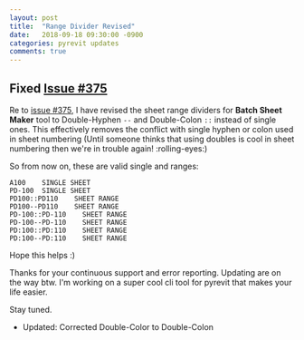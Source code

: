 ```yaml
---
layout: post
title:  "Range Divider Revised"
date:   2018-09-18 09:30:00 -0900
categories: pyrevit updates
comments: true
---
```


## Fixed [Issue #375](https://github.com/eirannejad/pyRevit/issues/375)

Re to [issue #375](https://github.com/eirannejad/pyRevit/issues/375), I have revised the sheet range dividers for **Batch Sheet Maker** tool to Double-Hyphen `--` and Double-Colon `::` instead of single ones. This effectively removes the conflict with single hyphen or colon used in sheet numbering (Until someone thinks that using doubles is cool in sheet numbering then we're in trouble again! :rolling-eyes:)

So from now on, these are valid single and ranges:

``` text
A100    SINGLE SHEET
PD-100  SINGLE SHEET
PD100::PD110    SHEET RANGE
PD100--PD110    SHEET RANGE
PD-100::PD-110    SHEET RANGE
PD-100--PD-110    SHEET RANGE
PD:100::PD:110    SHEET RANGE
PD:100--PD:110    SHEET RANGE
```

Hope this helps :)

Thanks for your continuous support and error reporting. Updating are on the way btw. I'm working on a super cool cli tool for pyrevit that makes your life easier.

Stay tuned.

* Updated: Corrected Double-Color to Double-Colon
